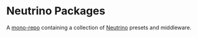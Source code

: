 # Neutrino Packages

A [mono-repo](https://lernajs.io) containing a collection of [Neutrino](https://neutrino.js.org/) presets and middleware.
